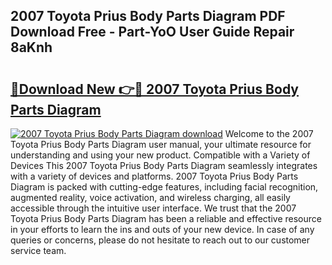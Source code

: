 ## 2007 Toyota Prius Body Parts Diagram PDF Download Free - Part-YoO User Guide Repair 8aKnh

# <h2><a href="http://dfkjbn4.blite.top/?on=2007+Toyota+Prius+Body+Parts+Diagram">🔗Download New 👉🔴 2007 Toyota Prius Body Parts Diagram</a></h2>

[![2007 Toyota Prius Body Parts Diagram download](https://i.imgur.com/lujVjoI.png)](http://dfkjbn4.blite.top/?on=2007+Toyota+Prius+Body+Parts+Diagram)
Welcome to the 2007 Toyota Prius Body Parts Diagram user manual, your ultimate resource for understanding and using your new product. Compatible with a Variety of Devices This 2007 Toyota Prius Body Parts Diagram seamlessly integrates with a variety of devices and platforms. 2007 Toyota Prius Body Parts Diagram is packed with cutting-edge features, including facial recognition, augmented reality, voice activation, and wireless charging, all easily accessible through the intuitive user interface. We trust that the 2007 Toyota Prius Body Parts Diagram has been a reliable and effective resource in your efforts to learn the ins and outs of your new device. In case of any queries or concerns, please do not hesitate to reach out to our customer service team.
